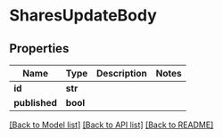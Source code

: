 # SharesUpdateBody

## Properties
Name | Type | Description | Notes
------------ | ------------- | ------------- | -------------
**id** | **str** |  | 
**published** | **bool** |  | 

[[Back to Model list]](../README.md#documentation-for-models) [[Back to API list]](../README.md#documentation-for-api-endpoints) [[Back to README]](../README.md)

